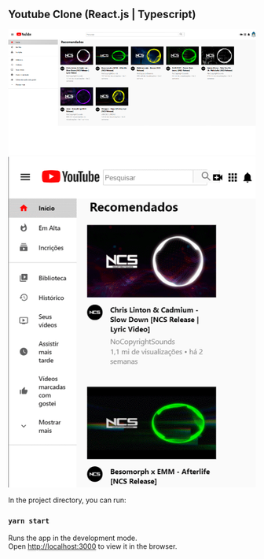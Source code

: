 
## Youtube Clone (React.js | Typescript)

<img src="https://github.com/vbeloti/youtube-web/blob/master/.github/img/youtube-1.gif?raw=true" alt="Youtube Clone" />
<img src="https://github.com/vbeloti/youtube-web/blob/master/.github/img/youtube-2.gif?raw=true" alt="Youtube Clone" />


In the project directory, you can run:

### `yarn start`

Runs the app in the development mode.<br />
Open [http://localhost:3000](http://localhost:3000) to view it in the browser.
